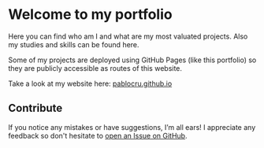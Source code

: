 # Welcome to my portfolio

Here you can find who am I and what are my most valuated projects. Also my
studies and skills can be found here.

Some of my projects are deployed using GitHub Pages (like this portfolio) so
they are publicly accessible as routes of this website.

Take a look at my website here:
[pablocru.github.io](https://pablocru.github.io)

## Contribute

If you notice any mistakes or have suggestions, I’m all ears! I appreciate any feedback so
don't hesitate to [open an Issue on
GitHub](https://github.com/pablocru/pablocru.github.io/issues).
